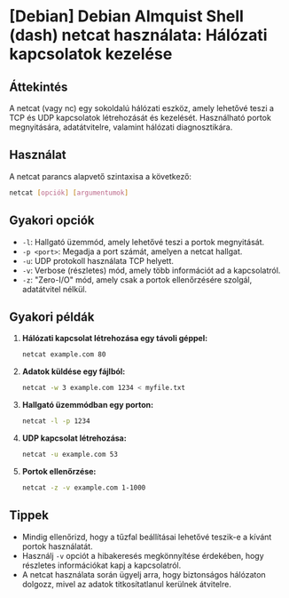 # [Debian] Debian Almquist Shell (dash) netcat használata: Hálózati kapcsolatok kezelése

## Áttekintés
A netcat (vagy nc) egy sokoldalú hálózati eszköz, amely lehetővé teszi a TCP és UDP kapcsolatok létrehozását és kezelését. Használható portok megnyitására, adatátvitelre, valamint hálózati diagnosztikára.

## Használat
A netcat parancs alapvető szintaxisa a következő:

```bash
netcat [opciók] [argumentumok]
```

## Gyakori opciók
- `-l`: Hallgató üzemmód, amely lehetővé teszi a portok megnyitását.
- `-p <port>`: Megadja a port számát, amelyen a netcat hallgat.
- `-u`: UDP protokoll használata TCP helyett.
- `-v`: Verbose (részletes) mód, amely több információt ad a kapcsolatról.
- `-z`: "Zero-I/O" mód, amely csak a portok ellenőrzésére szolgál, adatátvitel nélkül.

## Gyakori példák
1. **Hálózati kapcsolat létrehozása egy távoli géppel:**
   ```bash
   netcat example.com 80
   ```

2. **Adatok küldése egy fájlból:**
   ```bash
   netcat -w 3 example.com 1234 < myfile.txt
   ```

3. **Hallgató üzemmódban egy porton:**
   ```bash
   netcat -l -p 1234
   ```

4. **UDP kapcsolat létrehozása:**
   ```bash
   netcat -u example.com 53
   ```

5. **Portok ellenőrzése:**
   ```bash
   netcat -z -v example.com 1-1000
   ```

## Tippek
- Mindig ellenőrizd, hogy a tűzfal beállításai lehetővé teszik-e a kívánt portok használatát.
- Használj `-v` opciót a hibakeresés megkönnyítése érdekében, hogy részletes információkat kapj a kapcsolatról.
- A netcat használata során ügyelj arra, hogy biztonságos hálózaton dolgozz, mivel az adatok titkosítatlanul kerülnek átvitelre.